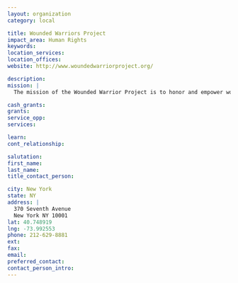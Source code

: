 ```yaml
---
layout: organization
category: local

title: Wounded Warriors Project
impact_area: Human Rights
keywords: 
location_services: 
location_offices: 
website: http://www.woundedwarriorproject.org/

description: 
mission: |
  The mission of the Wounded Warrior Project is to honor and empower wounded warriors. 		

cash_grants: 
grants: 
service_opp: 
services: 

learn: 
cont_relationship: 

salutation: 
first_name: 
last_name: 
title_contact_person: 

city: New York
state: NY
address: |
  370 Seventh Avenue    
  New York NY 10001
lat: 40.748919
lng: -73.992553
phone: 212-629-8881
ext: 
fax: 
email: 
preferred_contact: 
contact_person_intro: 
---
```

